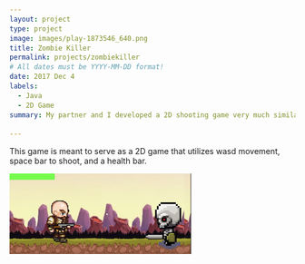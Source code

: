 ```yaml
---
layout: project
type: project
image: images/play-1873546_640.png
title: Zombie Killer
permalink: projects/zombiekiller
# All dates must be YYYY-MM-DD format!
date: 2017 Dec 4
labels:
  - Java
  - 2D Game
summary: My partner and I developed a 2D shooting game very much similar to Zombieville. 

---
```


This game is meant to serve as a 2D game that utilizes wasd movement, space bar to shoot, and a health bar.


<div class="ui small rounded images">
  <img class="ui image" src="../images/ZombieGame.png">
</div>


